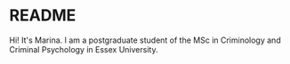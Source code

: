 # README
Hi! It's Marina. I am a postgraduate student of the MSc in Criminology and Criminal Psychology in Essex University.
